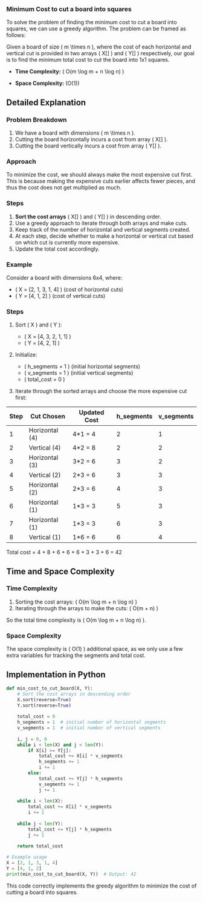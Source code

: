 ### Minimum Cost to cut a board into squares

To solve the problem of finding the minimum cost to cut a board into squares, we can use a greedy algorithm. The problem can be framed as follows:

Given a board of size \( m \times n \), where the cost of each horizontal and vertical cut is provided in two arrays \( X[] \) and \( Y[] \) respectively, our goal is to find the minimum total cost to cut the board into 1x1 squares.

- **Time Complexity:** \( O(m \log m + n \log n) \)

- **Space Complexity:** \(O(1)\)

## Detailed Explanation

### Problem Breakdown
1. We have a board with dimensions \( m \times n \).
2. Cutting the board horizontally incurs a cost from array \( X[] \).
3. Cutting the board vertically incurs a cost from array \( Y[] \).

### Approach
To minimize the cost, we should always make the most expensive cut first. This is because making the expensive cuts earlier affects fewer pieces, and thus the cost does not get multiplied as much. 

### Steps
1. **Sort the cost arrays** \( X[] \) and \( Y[] \) in descending order.
2. Use a greedy approach to iterate through both arrays and make cuts.
3. Keep track of the number of horizontal and vertical segments created.
4. At each step, decide whether to make a horizontal or vertical cut based on which cut is currently more expensive.
5. Update the total cost accordingly.

### Example
Consider a board with dimensions 6x4, where:
- \( X = [2, 1, 3, 1, 4] \) (cost of horizontal cuts)
- \( Y = [4, 1, 2] \) (cost of vertical cuts)

### Steps
1. Sort \( X \) and \( Y \):
   - \( X = [4, 3, 2, 1, 1] \)
   - \( Y = [4, 2, 1] \)

2. Initialize:
   - \( h\_segments = 1 \) (initial horizontal segments)
   - \( v\_segments = 1 \) (initial vertical segments)
   - \( total\_cost = 0 \)

3. Iterate through the sorted arrays and choose the more expensive cut first:

| Step | Cut Chosen | Updated Cost | h_segments | v_segments | 
|------|------------|--------------|------------|------------|
| 1    | Horizontal (4) | 4*1 = 4    | 2          | 1          |
| 2    | Vertical (4)   | 4*2 = 8    | 2          | 2          |
| 3    | Horizontal (3) | 3*2 = 6    | 3          | 2          |
| 4    | Vertical (2)   | 2*3 = 6    | 3          | 3          |
| 5    | Horizontal (2) | 2*3 = 6    | 4          | 3          |
| 6    | Horizontal (1) | 1*3 = 3    | 5          | 3          |
| 7    | Horizontal (1) | 1*3 = 3    | 6          | 3          |
| 8    | Vertical (1)   | 1*6 = 6    | 6          | 4          |

Total cost = 4 + 8 + 6 + 6 + 6 + 3 + 3 + 6 = 42

## Time and Space Complexity

### Time Complexity
1. Sorting the cost arrays: \( O(m \log m + n \log n) \)
2. Iterating through the arrays to make the cuts: \( O(m + n) \)

So the total time complexity is \( O(m \log m + n \log n) \).

### Space Complexity
The space complexity is \( O(1) \) additional space, as we only use a few extra variables for tracking the segments and total cost.

## Implementation in Python

```python
def min_cost_to_cut_board(X, Y):
    # Sort the cost arrays in descending order
    X.sort(reverse=True)
    Y.sort(reverse=True)
    
    total_cost = 0
    h_segments = 1  # initial number of horizontal segments
    v_segments = 1  # initial number of vertical segments
    
    i, j = 0, 0
    while i < len(X) and j < len(Y):
        if X[i] >= Y[j]:
            total_cost += X[i] * v_segments
            h_segments += 1
            i += 1
        else:
            total_cost += Y[j] * h_segments
            v_segments += 1
            j += 1
            
    while i < len(X):
        total_cost += X[i] * v_segments
        i += 1
    
    while j < len(Y):
        total_cost += Y[j] * h_segments
        j += 1
    
    return total_cost

# Example usage
X = [2, 1, 3, 1, 4]
Y = [4, 1, 2]
print(min_cost_to_cut_board(X, Y))  # Output: 42
```

This code correctly implements the greedy algorithm to minimize the cost of cutting a board into squares.